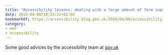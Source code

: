 ```yaml
---
title: "Accessibility lessons: dealing with a large amount of form inputs"
date: 2019-04-08T18:33:22+02:00
bookmarkOf: https://accessibility.blog.gov.uk/2019/04/08/accessibility-lessons-dealing-with-a-large-amount-of-form-inputs/
category:
- web
- accessibility
---
```

Some good advices by the accessibility team at [gov.uk](https://www.gov.uk)
